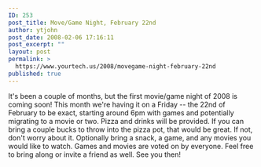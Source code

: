 ```yaml
---
ID: 253
post_title: Move/Game Night, February 22nd
author: ytjohn
post_date: 2008-02-06 17:16:11
post_excerpt: ""
layout: post
permalink: >
  https://www.yourtech.us/2008/movegame-night-february-22nd
published: true
---
```

It's been a couple of months, but the first movie/game night of 2008 is coming soon!
This month we're having it on a Friday  -- the 22nd of February to be exact, starting  around 6pm with games and potentially migrating to a movie or two.
Pizza and drinks will be provided.  If you can bring a couple bucks to throw into the  pizza pot, that would be great.  If not, don't worry about it.
Optionally bring a snack, a game, and any movies you would like to watch.  Games and  movies are voted on by everyone.
Feel free to bring along or invite a friend as well.
See you then!